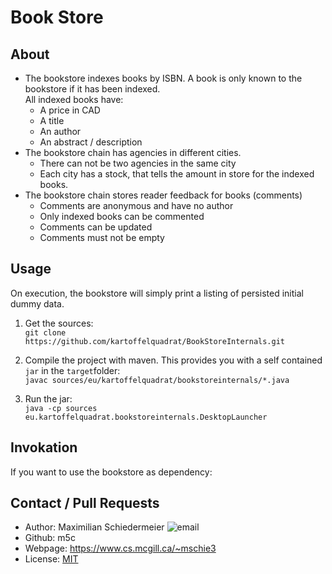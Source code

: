 # Book Store

## About

 * The bookstore indexes books by ISBN. A book is only known to the bookstore if it has been indexed.  
 All indexed books have:
   * A price in CAD
   * A title
   * An author
   * An abstract / description
 * The bookstore chain has agencies in different cities.
   * There can not be two agencies in the same city
   * Each city has a stock, that tells the amount in store for the indexed books.
 * The bookstore chain stores reader feedback for books (comments)
   * Comments are anonymous and have no author
   * Only indexed books can be commented
   * Comments can be updated
   * Comments must not be empty

## Usage

On execution, the bookstore will simply print a listing of persisted initial dummy data.

 1. Get the sources:  
```git clone https://github.com/kartoffelquadrat/BookStoreInternals.git```

 2. Compile the project with maven. This provides you with a self contained ```jar``` in the ```target```folder:  
```javac sources/eu/kartoffelquadrat/bookstoreinternals/*.java```
 
 3. Run the jar:  
 ```java -cp sources eu.kartoffelquadrat.bookstoreinternals.DesktopLauncher```

## Invokation

If you want to use the bookstore as dependency:


## Contact / Pull Requests

 * Author: Maximilian Schiedermeier ![email](email.png)
 * Github: m5c
 * Webpage: https://www.cs.mcgill.ca/~mschie3
 * License: [MIT](https://opensource.org/licenses/MIT)

